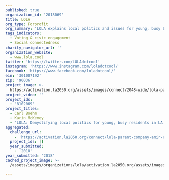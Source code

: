 ```yaml
---
published: true
organization_id: '2018069'
title: LOLA
org_type: Forprofit
org_summary: 'LOLA explains local politics and issues for young, busy Los Angelenos.'
tags_indicators:
  - Voting & civic engagement
  - Social connectedness
charity_navigator_url: ''
organization_website:
  - www.lola.cool
twitter: 'https://twitter.com/LOLAdotcool'
instagram: 'https://www.instagram.com/loladotcool/'
facebook: 'https://www.facebook.com/loladotcool/'
ein: '301007192'
zip: '90036'
project_image: >-
  https://activation.la2050.org/assets/images/connect/2048-wide/lola-parent-company-amir-erica-inc.jpg
project_video: ''
project_ids:
  - '8102069'
project_titles:
  - Carl Boehm
  - Karin McKemey
  - 'LOLA: Demystifying local politics for young, busy residents in LA'
aggregated:
  challenge_url:
    - 'https://activation.la2050.org/connect/lola-parent-company-amir-erica-inc/'
  project_ids: []
  year_submitted:
    - '2018'
year_submitted: '2018'
cached_project_image: >-
  /assets/images/organizations/lola/activation.la2050.org/assets/images/connect/2048-wide/lola-parent-company-amir-erica-inc.jpg

---
```

